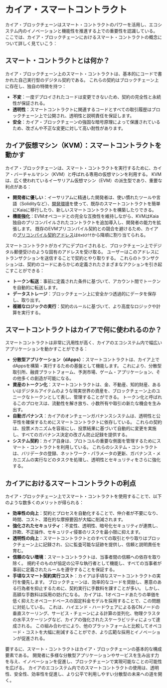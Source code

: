 # カイア・スマートコントラクト

カイア・ブロックチェーンはスマート・コントラクトのパワーを活用し、エコシステム内のイノベーションと機能性を推進する上での重要性を認識している。 ここでは、カイア・ブロックチェーンにおけるスマート・コントラクトの概念について詳しく見ていこう：

## スマート・コントラクトとは何か？ <a id="what-are-smart-contracts"></a>

カイア・ブロックチェーン上のスマート・コントラクトは、基本的にコードで書かれた自己実行型のデジタル契約である。 これらの契約はブロックチェーン上に存在し、独自の特徴を持つ：

- **不変**：一度デプロイされたコードは変更できないため、契約の完全性と永続性が保証される。
- **透明性**：スマートコントラクトに関連するコードとすべての取引履歴はブロックチェーン上で公開され、透明性と説明責任を保証します。
- **安全**：カイア・ブロックチェーンの強固な暗号原理によって保護されているため、改ざんや不正な変更に対して高い耐性があります。

## カイア仮想マシン（KVM）：スマートコントラクトを動かす<a id="kaia-virtual-machine-powering-smart-contracts"></a>

カイア・ブロックチェーンは、スマート・コントラクトを実行するために、カイア・バーチャルマシン（KVM）と呼ばれる専用の仮想マシンを利用する。 KVMは、広く使われているイーサリアム仮想マシン（EVM）の派生型であり、重要な利点がある：

- **開発者に優しい**：イーサリアムに精通した開発者は、使い慣れたツールや言語（Solidityなど）、[開発環境](../../build/smart-contracts/ide-and-tools/ide-and-tools.md)を使って、既存のスマートコントラクトを簡単にKaiaに移行したり、新しいスマートコントラクトを構築したりできる。
- **機能強化**：EVMオペコードとの完全な互換性を維持しながら、KVMはKaia独自のプリコンパイルされたコントラクトを追加導入し、開発者の能力を拡張します。 既存のEVMプリコンパイル契約との競合を避けるため、カイアの[プリコンパイル契約アドレス](precompiled-contracts.md)は`0x03ff`から降順に割り当てられる。

スマートコントラクトがカイアにデプロイされると、ブロックチェーン上でデジタル郵便受けのような固有のアドレスを受け取る。 ユーザーはこのアドレスにトランザクションを送信することで契約とやり取りする。 これらのトランザクションは、契約のコードにあらかじめ定義されたさまざまなアクションを引き起こすことができる：

- **トークン転送**：事前に定義された条件に基づいて、アカウント間でトークンを自動的に転送します。
- **データストレージ**：ブロックチェーン上に安全かつ透過的にデータを保存し、取り出す。
- **複雑なロジックの実行**：契約のルールに基づいて、より高度なロジックや計算を実行する。

## スマートコントラクトはカイアで何に使われるのか？ <a id="what-are-smart-contracts-used-for-on-kaia"></a>

スマートコントラクトは非常に汎用性が高く、カイアのエコシステム内で幅広いアプリケーションを動かすことができる：

- **分散型アプリケーション（dApps）**：スマートコントラクトは、カイア上でdAppsを構築・実行するための基盤として機能します。 これにより、分散型取引所、融資プラットフォーム、予測市場、ゲーム・アプリケーション、その他多くの創造が可能になる。
- **資産のトークン化**：スマートコントラクトは、金、不動産、知的財産、あるいはデジタルアイテムのような現実世界の資産を、ブロックチェーン上のユニークなトークンとして表し、管理することができる。 トークン化と呼ばれるこのプロセスは、流動性を解き放ち、小数所有や取引の新たな機会を生み出す。
- **自動ガバナンス**：カイアのオンチェーンガバナンスシステムは、透明性と公平性を確保するためにスマートコントラクトに依存している。 これらの契約は、投票メカニズムを容易にし、投票結果に基づいて自動的に変更を実施し、すべてのガバナンス決定の改ざん防止記録を提供する。
- **システム契約**：カイア自身は、プロトコルの重要な側面を管理するためにスマート・コントラクトを利用している。 これらのシステム・コントラクトは、バリデータの登録、ネットワーク・パラメータの更新、ガバナンス・メカニズムの実行などのタスクを処理し、透明性とセキュリティをさらに強化する。

## カイアにおけるスマートコントラクトの利点<a id="benefits-of-smart-contracts-on-kaia"></a>

カイア・ブロックチェーン上でスマート・コントラクトを使用することで、以下のような数多くのメリットが得られる：

- **効率性の向上**：契約とプロセスを自動化することで、仲介者が不要になり、時間、コスト、潜在的な摩擦要因が大幅に削減されます。
- **強化されたセキュリティ**：不変性、透明性、暗号化セキュリティが連携し、詐欺、不正操作、セキュリティ侵害のリスクを最小限に抑えます。
- **透明性の向上**：スマートコントラクトとのすべての取引とやり取りはブロックチェーン上に記録され、公に監査可能な証跡を提供し、信頼と説明責任を育む。
- **信頼のない環境**：スマートコントラクトは、当事者間の信頼への依存を取り除く。 規約そのものが協定の公平な執行者として機能し、すべての当事者が事前に定義されたルールを遵守することを保証する。
- **手頃なスマート契約実行コスト**：カイアは手頃なスマートコントラクトの実行を優先します。  ブロックチェーンは、効率的なコードを奨励し、悪意のある行為者を抑止するために、契約実行に手数料を課すことが多い。  しかし、高額な手数料は採用の妨げになる。 カイアは、1オペコードあたりの単価を低く抑えたオペコードベースの固定料金モデルを採用することで、この問題に対処している。 これは、ハイエンド・ハードウェアによる各CNノードの垂直スケーリング、サービス・チェーンによる計算の並列化、物理クラスタの水平スケーリングなど、カイアの強化されたスケーラビリティによって達成される。 この組み合わせにより、他のプラットフォームと比較してオペコード・コストを大幅に削減することができ、より広範な採用とイノベーションが促進される。

要するに、スマート・コントラクトはカイア・ブロックチェーンの基本的な構成要素である。 開発者に多様な分散型アプリケーションやサービスを生み出す力を与え、イノベーションを促進し、ブロックチェーンで実現可能なことの可能性を広げる。 カイアのエコシステム内でのスマートコントラクトの使用は、透明性、安全性、効率性を促進し、より公平で利用しやすい分散型の未来への道を開く。
